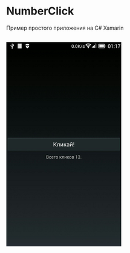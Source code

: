 # NumberClick
Пример простого приложения на C# Xamarin

##
![](https://raw.githubusercontent.com/gil9red/NumberClick/master/screenshot.png)
